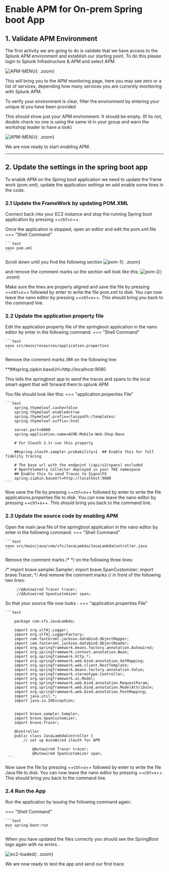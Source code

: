 # Enable APM for On-prem Spring boot App


## 1. Validate APM Environment
The first activity we are going to do is validate that we have access to the Splunk APM environment and establish our starting point.
To do this please login to Splunk Infrastructure & APM and select APM. 

![APM-MENU](../../images/lambda/springboot-apm/IsAPMAvailable.png){: .zoom}

This will bring you to the APM monitoring page, here you may see zero or a list of services, depending how many services you are currently monitoring with Splunk APM.

To verify your environment is clear, filter the environment by entering your unique id you have been provided

This should show just your APM environment. It should be empty. (If its not, double check no one is using the same id in your group and warn the workshop leader to have a look)

![APM-MENU](../../images/lambda/springboot-apm/APM-monitor.png){: .zoom}

We are now ready to start enabling APM.

---
## 2. Update the settings in the spring boot app
To enable APM on the Spring boot application we need to update the frame work (pom.xml), update the application settings en add enable some lines in the code.

### 2.1 Update the FrameWork by updating POM.XML

Connect back into your EC2 instance and stop the running Spring boot application by pressing ++ctrl+c++. 

Once the application is stopped, open an editor and edit the pom.xml file
=== "Shell Command"

    ```text
    nano pom.xml
    ```

Scroll down until you find the following section
![pom-1](../../images/lambda/springboot-apm/pom_xml-1.png){: .zoom}

and remove the comment marks so the section will look like this:
![pom-2](../../images/lambda/springboot-apm/pom_xml-2.png){: .zoom}

Make sure the lines are properly aligned and save the file by pressing ++ctrl+o++ followed by enter to write the file pom.xml to disk.
You can now leave the nano editor by pressing ++ctrl+x++. This should bring you back to the command line.

### 2.2 Update the application property file

Edit the application property file of the springboot application in the nano editor by enter in the following command:
=== "Shell Command"

    ```text
    nano src/main/resources/application.properties
    ```

Remove the comment marks /## on the following line:

**\##spring.zipkin.baseUrl=http://localhost:9080 

This tells the springboot app to send the traces and spans to the local smart-agent that will forward them to splunk APM

You file should look like this:
=== "application.properties File"

    ```text 
        spring.thymeleaf.cache=false
        spring.thymeleaf.enabled=true
        spring.thymeleaf.prefix=classpath:/templates/
        spring.thymeleaf.suffix=.html

        server.port=8080
        spring.application.name=ACME-Mobile-Web-Shop-Base

        # For Sleuth 2.1+ use this property

        ##spring.sleuth.sampler.probability=1  ## Enable this for full fidelity tracing

        # The base url with the endpoint (/api/v2/spans) excluded
        # OpenTelemetry Collector deployed in your TKE namespace
        ## Enable this to send Traces to SignalFX
        spring.zipkin.baseUrl=http://localhost:9080 
    ```
Now save the file by pressing ++ctrl+o++ followed by enter to write the file applications.properties file to disk.
You can now leave the nano editor by pressing ++ctrl+x++. This should bring you back to the command line.


### 2.3 Update the source code by enabling APM

Open the main java file of the springboot application in the nano editor by enter in the following command:
=== "Shell Command"

    ```text
    nano src/main/java/com/sfx/JavaLambda/JavaLambdaController.java
    ```

Remove the comment marks /* */ on the following three lines:

/*
import brave.sampler.Sampler;
import brave.SpanCustomizer;
import brave.Tracer;
*/
And remove the comment marks // in front of the following two lines:

         //@Autowired Tracer tracer;
         //@Autowired SpanCustomizer span;


So that your source file now looks :
=== "application.properties File"

    ```text 
        
        package com.sfx.JavaLambda;

        import org.slf4j.Logger;
        import org.slf4j.LoggerFactory;
        import com.fasterxml.jackson.databind.ObjectMapper;
        import com.fasterxml.jackson.databind.ObjectReader;
        import org.springframework.beans.factory.annotation.Autowired;
        import org.springframework.context.annotation.Bean;
        import org.springframework.http.*;
        import org.springframework.web.bind.annotation.GetMapping;
        import org.springframework.web.client.RestTemplate;
        import org.springframework.beans.factory.annotation.Value;
        import org.springframework.stereotype.Controller;
        import org.springframework.ui.Model;
        import org.springframework.web.bind.annotation.RequestParam;
        import org.springframework.web.bind.annotation.ModelAttribute;
        import org.springframework.web.bind.annotation.PostMapping;
        import java.util.*;
        import java.io.IOException;


        import brave.sampler.Sampler;
        import brave.SpanCustomizer;
        import brave.Tracer;

        @Controller
        public class JavaLambdaController {
            // set up AutoWired sleuth for APM

                @Autowired Tracer tracer;
                @Autowired SpanCustomizer span;
     ```
Now save the file by pressing ++ctrl+o++ followed by enter to write the file Java file to disk.
You can now leave the nano editor by pressing ++ctrl+x++. This should bring you back to the command line.

### 2.4 Run the App

Run the application by issuing the following command again:

=== "Shell Command"

    ```text
    mvn spring-boot:run 
    ```
When you have updated the files correctly you should see the SpringBoot logo again with no errors .

![ec2-loaded](../../images/lambda/initial_run/Springboot.png){: .zoom}

We are now ready to test the app and send our first trace
